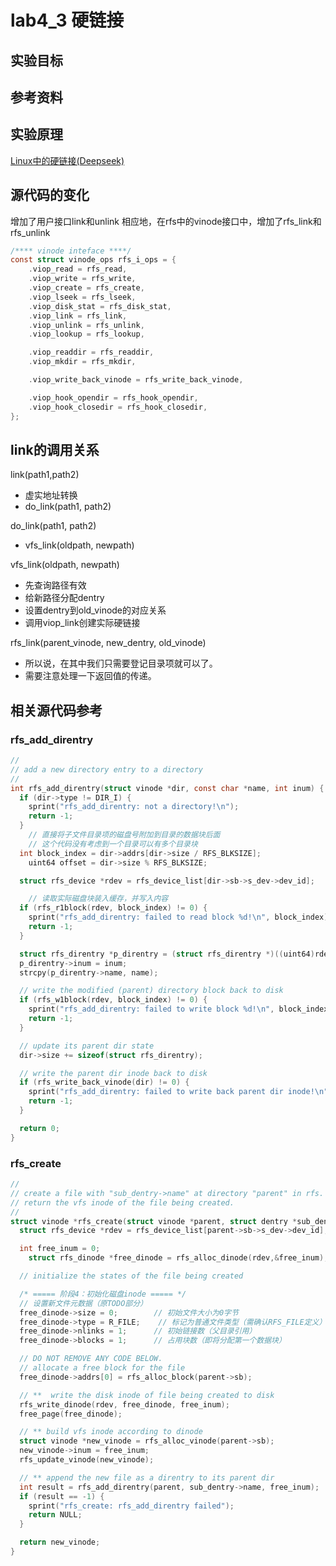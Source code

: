# lab4_3 硬链接

## 实验目标



## 参考资料



## 实验原理
[Linux中的硬链接(Deepseek)](../doc/硬链接.md)




## 源代码的变化
增加了用户接口link和unlink
相应地，在rfs中的vinode接口中，增加了rfs_link和rfs_unlink
```c
/**** vinode inteface ****/
const struct vinode_ops rfs_i_ops = {
    .viop_read = rfs_read,
    .viop_write = rfs_write,
    .viop_create = rfs_create,
    .viop_lseek = rfs_lseek,
    .viop_disk_stat = rfs_disk_stat,
    .viop_link = rfs_link,
    .viop_unlink = rfs_unlink,
    .viop_lookup = rfs_lookup,

    .viop_readdir = rfs_readdir,
    .viop_mkdir = rfs_mkdir,

    .viop_write_back_vinode = rfs_write_back_vinode,

    .viop_hook_opendir = rfs_hook_opendir,
    .viop_hook_closedir = rfs_hook_closedir,
};
```

## link的调用关系
link(path1,path2)
- 虚实地址转换
- do_link(path1, path2)

do_link(path1, path2)
- vfs_link(oldpath, newpath)

vfs_link(oldpath, newpath)
- 先查询路径有效
- 给新路径分配dentry
- 设置dentry到old_vinode的对应关系
- 调用viop_link创建实际硬链接

rfs_link(parent_vinode, new_dentry, old_vinode)
- 所以说，在其中我们只需要登记目录项就可以了。
- 需要注意处理一下返回值的传递。


## 相关源代码参考

### 

### rfs_add_direntry
```c
//
// add a new directory entry to a directory
//
int rfs_add_direntry(struct vinode *dir, const char *name, int inum) {
  if (dir->type != DIR_I) {
    sprint("rfs_add_direntry: not a directory!\n");
    return -1;
  }
	// 直接将子文件目录项的磁盘号附加到目录的数据块后面
	// 这个代码没有考虑到一个目录可以有多个目录块
  int block_index = dir->addrs[dir->size / RFS_BLKSIZE];
	uint64 offset = dir->size % RFS_BLKSIZE;

  struct rfs_device *rdev = rfs_device_list[dir->sb->s_dev->dev_id];

	// 读取实际磁盘块装入缓存，并写入内容
  if (rfs_r1block(rdev, block_index) != 0) {
    sprint("rfs_add_direntry: failed to read block %d!\n", block_index);
    return -1;
  }

  struct rfs_direntry *p_direntry = (struct rfs_direntry *)((uint64)rdev->iobuffer + offset);
  p_direntry->inum = inum;
  strcpy(p_direntry->name, name);

  // write the modified (parent) directory block back to disk
  if (rfs_w1block(rdev, block_index) != 0) {
    sprint("rfs_add_direntry: failed to write block %d!\n", block_index);
    return -1;
  }

  // update its parent dir state
  dir->size += sizeof(struct rfs_direntry);

  // write the parent dir inode back to disk
  if (rfs_write_back_vinode(dir) != 0) {
    sprint("rfs_add_direntry: failed to write back parent dir inode!\n");
    return -1;
  }

  return 0;
}

```


### rfs_create
```c
//
// create a file with "sub_dentry->name" at directory "parent" in rfs.
// return the vfs inode of the file being created.
//
struct vinode *rfs_create(struct vinode *parent, struct dentry *sub_dentry) {
  struct rfs_device *rdev = rfs_device_list[parent->sb->s_dev->dev_id];

  int free_inum = 0;
	struct rfs_dinode *free_dinode = rfs_alloc_dinode(rdev,&free_inum);

  // initialize the states of the file being created

  /* ===== 阶段4：初始化磁盘inode ===== */
  // 设置新文件元数据（原TODO部分）
  free_dinode->size = 0;        // 初始文件大小为0字节
  free_dinode->type = R_FILE;    // 标记为普通文件类型（需确认RFS_FILE定义）
  free_dinode->nlinks = 1;      // 初始链接数（父目录引用）
  free_dinode->blocks = 1;      // 占用块数（即将分配第一个数据块）

  // DO NOT REMOVE ANY CODE BELOW.
  // allocate a free block for the file
  free_dinode->addrs[0] = rfs_alloc_block(parent->sb);

  // **  write the disk inode of file being created to disk
  rfs_write_dinode(rdev, free_dinode, free_inum);
  free_page(free_dinode);

  // ** build vfs inode according to dinode
  struct vinode *new_vinode = rfs_alloc_vinode(parent->sb);
  new_vinode->inum = free_inum;
  rfs_update_vinode(new_vinode);

  // ** append the new file as a direntry to its parent dir
  int result = rfs_add_direntry(parent, sub_dentry->name, free_inum);
  if (result == -1) {
    sprint("rfs_create: rfs_add_direntry failed");
    return NULL;
  }

  return new_vinode;
}
```